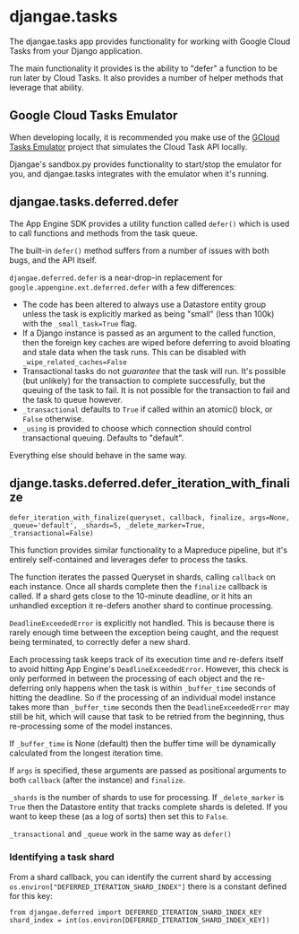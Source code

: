 # djangae.tasks

The djangae.tasks app provides functionality for working with Google Cloud Tasks from your Django application.

The main functionality it provides is the ability to "defer" a function to be run later by Cloud Tasks. It
also provides a number of helper methods that leverage that ability.

## Google Cloud Tasks Emulator

When developing locally, it is recommended you make use of the [GCloud Tasks Emulator](https://gitlab.com/potato-oss/google-cloud/gcloud-tasks-emulator)
project that simulates the Cloud Task API locally.

Djangae's sandbox.py provides functionality to start/stop the emulator for you, and djangae.tasks integrates with the emulator when it's running.

## djangae.tasks.deferred.defer

The App Engine SDK provides a utility function called `defer()` which is used to call
functions and methods from the task queue.

The built-in `defer()` method suffers from a number of issues with both bugs, and the API itself.

`djangae.deferred.defer` is a near-drop-in replacement for `google.appengine.ext.deferred.defer` with a few differences:

 - The code has been altered to always use a Datastore entity group unless the task is explicitly marked as being "small" (less than 100k) with the `_small_task=True` flag.
 - If a Django instance is passed as an argument to the called function, then the foreign key caches are wiped before
   deferring to avoid bloating and stale data when the task runs. This can be disabled with `_wipe_related_caches=False`
 - Transactional tasks do not *guarantee* that the task will run. It's possible (but unlikely) for the transaction to complete
   successfully, but the queuing of the task to fail. It is not possible for the transaction to fail and the task to queue however.
 - `_transactional` defaults to `True` if called within an atomic() block, or `False` otherwise.
 - `_using` is provided to choose which connection should control transactional queuing. Defaults to "default".

Everything else should behave in the same way.

## djange.tasks.deferred.defer_iteration_with_finalize

`defer_iteration_with_finalize(queryset, callback, finalize, args=None, _queue='default', _shards=5, _delete_marker=True, _transactional=False)`

This function provides similar functionality to a Mapreduce pipeline, but it's entirely self-contained and leverages
defer to process the tasks.

The function iterates the passed Queryset in shards, calling `callback` on each instance. Once all shards complete then
the `finalize` callback is called. If a shard gets close to the 10-minute deadline, or it hits an unhandled exception it re-defers another shard to continue processing.

`DeadlineExceededError` is explicitly not handled. This is because there is rarely enough time between the exception being caught, and the request being terminated, to correctly defer a new shard.

Each processing task keeps track of its execution time and re-defers itself to avoid hitting App Engine's `DeadlineExceededError`. However, this check is only performed in between the processing of each object and the re-deferring only happens when the task is within `_buffer_time` seconds of hitting the deadline. So if the processing of an individual model instance takes more than `_buffer_time` seconds then the `DeadlineExceededError` may still be hit, which will cause that task to be retried from the beginning, thus re-processing some of the model instances.

If `_buffer_time` is None (default) then the buffer time will be dynamically calculated from the longest iteration time.

If `args` is specified, these arguments are passed as positional arguments to both `callback` (after the instance) and `finalize`.

`_shards` is the number of shards to use for processing. If `_delete_marker` is `True` then the Datastore entity that
tracks complete shards is deleted. If you want to keep these (as a log of sorts) then set this to `False`.

`_transactional` and `_queue` work in the same way as `defer()`

### Identifying a task shard

From a shard callback, you can identify the current shard by accessing `os.environ["DEFERRED_ITERATION_SHARD_INDEX"]` there is a constant defined for this key:

```
from djangae.deferred import DEFERRED_ITERATION_SHARD_INDEX_KEY
shard_index = int(os.environ[DEFERRED_ITERATION_SHARD_INDEX_KEY])
```
